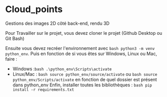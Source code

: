 # Cloud_points

Gestions des images 2D côté back-end, rendu 3D

Pour Travailler sur le projet, vous devez cloner le projet (Github Desktop ou Git Bash)

Ensuite vous devez recréer l'environnement avec ```bash python3 -m venv python_env```.
Puis en fonction de si vous êtes sur Windows, Linux ou Mac, faire : 
  - Windows :```bash .\python_env\Scripts\activate```
  - Linux/Mac : ```bash source python_env/source/activate``` ou ```bash source python_env/Scripts/activate```
en fonction de quel dossier est présent dans python_env
Enfin, installer toutes les bibliothèques : ```bash pip install -r requirements.txt```
